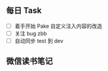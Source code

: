 ## 每日 Task
- [ ] 着手开始 Pake 自定义注入内容的改造
- [ ] 关注 bug zbb
- [ ] 自动同步 test 到 dev

## 微信读书笔记
<!-- start of weread -->
<!-- end of weread -->